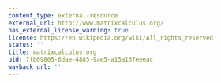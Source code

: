 ```yaml
---
content_type: external-resource
external_url: http://www.matrixcalculus.org/
has_external_license_warning: true
license: https://en.wikipedia.org/wiki/All_rights_reserved
status: ''
title: matrixcalculus.org
uid: 7fb09805-6dae-4885-9ae5-a15a137eeeac
wayback_url: ''
---
```


